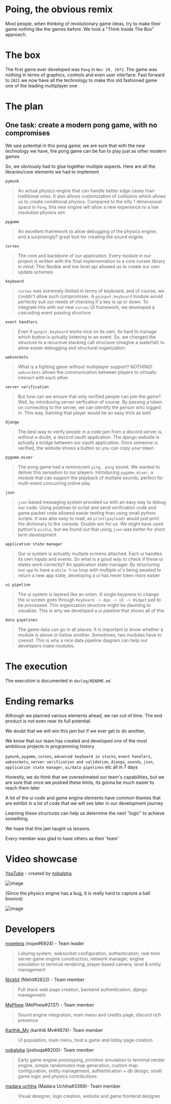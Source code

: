 # Poing, the obvious remix

Most people, when thinking of revolutionary game ideas, try to make their game nothing like the games before. We took a "Think Inside The Box" approach.

# The box

The first game ever developed was `Pong` in `Nov 29, 1972`. The game was nothing in terms of graphics, controls and even user interface. Fast forward to `2021` we now have all the technology to make this old fashioned game one of the leading multiplayer one

# The plan

## One task: create a modern pong game, with no compromises

We saw potential in this pong game; we are sure that with the new technology we have, the pong game can be fun to play just as other modern games

So, we obviously had to glue together multiple aspects. Here are all the libraries/core elements we had to implement

`pymunk`
> An actual physics engine that can handle better edge cases than traditional ones. It also allows customization of collisions which allows us to create conditional physics. Compared to the silly 1 dimensional space in `Pong`, this new engine will allow a new experience to a low resolution physics sim

`pygame`
> An excellent framework to allow debugging of the physics engine, and a surprisingly? great tool for creating the sound engine.

`curses`
> The core and backbone of our application. Every module in our project is written with the final implementation to a core curses library in mind. This flexible and low level api allowed us to create our own update schemes

`keyboard`
> `curses` was extremely limited in terms of keyboard, and of course, we couldn't allow such compromises. A `pyinput.keyboard` module would perfectly suit our needs of checking if a key is up or down. To integrate this with our new `curses` UI framework, we developed a cascading event passing structure

`event handlers`
> Even if `pynput.keyboard` works nice on its own, its hard to manage which button is actually listening to an event. So, we changed the structure to a recursive stacking call structure (imagine a waterfall) to allow easier debugging and structural organization.

`websockets`
> What is a fighting game without multiplayer support? NOTHING! `websockets` allows the communication between players to virtually interact with each other.

`server verification`
> But how can we ensure that only verified people can join the game? Well, by introducing server verfication of course. By passing a token on connecting to the server, we can identify the person who logged in. This way, banning that player would be an easy trick as well.

`django`
> The best way to verify people in a code jam from a discord server is, without a doubt, a discord oauth application. The django website is actually a bridge between our oauth application. Once someone is verified, the website shows a button so you can copy your token

`pygame.mixer`
> The pong game had a reminiscent `ping, pong` sound. We wanted to deliver this sensation to our players. Introducing `pygame.mixer`, a module that can support the playback of multiple sounds, perfect for multi-event concurring online play

`json`
> `json` based messaging system provided us with an easy way to debug our code. Using postman to script and send verification code and game packet code allowed easier testing than using small python scripts. It was also easy to read, as `print(payload)` would just print the dictionary to the console. Double win for us. We might have used python's `pickle`, but we found out that using `json` was better for short term development

`application state manager`
> Our ui system is actuallly multiple screens attached. Each ui handles its own inputs and events. So what is a good way to check if these ui states work correctly? An application state manager. By structuring our `app` to have a `while True` loop with multiple ui's being awaited to return a new app state, developing a ui has never been more easier

`ui pipeline`
> The ui system is layered like an onion. A single keypress to change the ui screen goes through `Keyboard -> App -> UI -> Widget` just to be processed. This organization structure might be daunting to visualize. This is why we developed a ui pipeline that shows all of this

`data pipelines`
> The game data can go in all places. It is important to know whether a module is above or below another. Sometimes, two modules have to coexist. This is why a nice data pipeline diagram can help our developers make modules.

# The execution

The execution is documented in `devlog/README.md`

# Ending remarks

Although we planned various elements ahead, we ran out of time. The end product is not even near its full potential.

We doubt that we will win this jam but if we ever get to do another,

We know that our team has created and developed one of the most ambitious projects in programming history

 `pymunk`, `pygame`, `curses`, `advanced keyboard io stacks`, `event handlers`, `websockets`, `server verification and validation`, `django`, `sounds`, `json`, `application state manager`, `ui/data pipelines` etc all in 7 days

Honestly, we do think that we overestimated our team's capabilities, but we are sure that once we pushed these limits, its gonna be much easier to reach them later

A lot of the ui code and game engine elements have common themes that are exhibit in a lot of code that we will see later in our development journey

Learning these structures can help us determine the next "logic" to achieve something.

We hope that this jam taught us lessons.

Every member was glad to have others as their 'team'

# Video showcase

[YouTube](https://youtu.be/J6de4888TLU) - created by [nobalpha](https://github.com/nobalpha)

![image](https://cdn.discordapp.com/attachments/862242420863139855/867091191665393694/GIj88ZdqXW.gif)

(Since the physics engine has a bug, it is really hard to capture a ball bounce)

![image](https://cdn.discordapp.com/attachments/862242420863139855/867091322057130054/pn9dni47Xs.gif)

# Developers

[nopeless](https://github.com/nopeless) (nope#6924) - Team leader
> Lobying system, websocket configuration, authentication, real-time server game engine construction, network manager, engine simulation to terminal rendering, player based camera, level & entity management

[Nickhil](https://github.com/Nickhil1737) (Nikhil#2622) - Team member
> Full stack web page creation, backend authentication, django management

[MePhew](https://github.com/Me-Phew) (MePhew#2137) - Team member
> Sound engine integration, main menu and credits page, discord rich presence

[Karthik_Mv](https://github.com/karthikmurakonda) (karthik Mv#4674)- Team member
> UI population, main menu, host a game and lobby page creation

[nobalpha](https://github.com/nobalpha) (joshuqa#8200)- Team member
> Early game engine prototyping, primitive simulation to terminal render engine, simple randomized map generation, custom map configuration, entity management, authentication + db design, small game logic and physics contributions

[madara uchiha](https://github.com/pritansh-sahsani) (Madara Uchiha#3369)- Team member
> Visual designer, logo creation, website and game frontend designer
